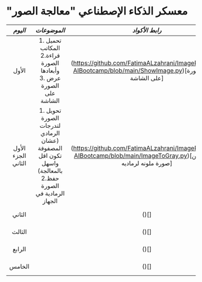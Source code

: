 # "معسكر الذكاء الإصطناعي "معالجة الصور

|***اليوم***  |***الموضوعات*** | ***رابط الأكواد***|  ***رابط شرح الفيديو*** |
|:------:|:------:|:------:|:------:|
|  الأول| 1. تحميل المكاتب <br> 2.قراءة الصورة وأبعادها <br>3. عرض الصورة على الشاشة     |  (https://github.com/FatimaALzahrani/ImageProssing-AIBootcamp/blob/main/ShowImage.py)[عرض الصورة على الشاشة] | (https://www.youtube.com/live/Me6w3u-bbkw?feature=share)[شرح اليوم الاول الجزء الاول] |
| الأول الجزء الثاني| 1. تحويل الصورة لتدرجات الرمادي (عشان المصفوفة تكون اقل واسهل بالمعالجة) <br> 2.حفظ الصورة الرمادية في الجهاز      |  (https://github.com/FatimaALzahrani/ImageProssing-AIBootcamp/blob/main/ImageToGray.py)[التحويل من صورة ملونه لرماديه]    |  (https://www.youtube.com/live/Me6w3u-bbkw?feature=share&t=5171)[شرح اليوم الأول الجزء الثاني] |
|  الثاني|      |  ()[] | (https://www.youtube.com/live/GUnWNNICals?feature=share)[شرح اليوم الثاني] |
|  الثالث|      |  ()[] | (https://www.youtube.com/live/hzy7tSxKSzI?feature=share)[شرح اليوم الثالث] |
|  الرابع|      |  ()[] | (https://www.youtube.com/live/OxTOzSr2NZ0?feature=share)[شرح اليوم الرابع] |
|  الخامس|      |  ()[] | (https://www.youtube.com/live/wQpPvJbarSA?feature=share)[شرح اليوم الخامس] |

